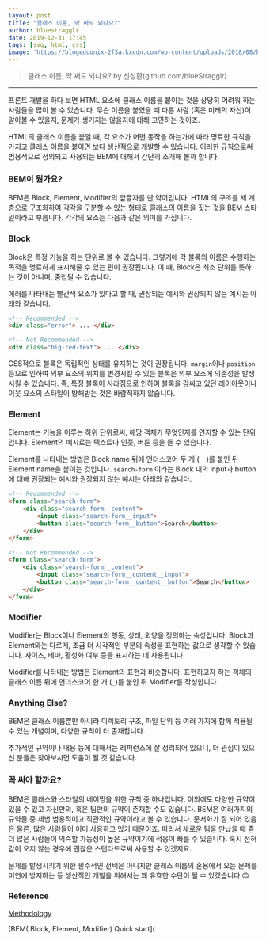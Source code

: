 ```yaml
---
layout: post
title: "클래스 이름, 막 써도 되나요?"
author: bluestragglr
date: 2019-12-31 17:45
tags: [svg, html, css]
image: 'https://blogeduonix-2f3a.kxcdn.com/wp-content/uploads/2018/08/bem.jpeg'
---
```



> 클래스 이름, 막 써도 되나요? by 신성환(github.com/blueStragglr)

---



프론트 개발을 하다 보면 HTML 요소에 클래스 이름을 붙이는 것을 상당히 어려워 하는 사람들을 많이 볼 수 있습니다. 무슨 이름을 붙였을 때 다른 사람 (혹은 미래의 자신)이 알아볼 수 있을지, 문제가 생기지는 않을지에 대해 고민하는 것이죠.

HTML의 클래스 이름을 붙일 때, 각 요소가 어떤 동작을 하는가에 따라 명료한 규칙을 가지고 클래스 이름을 붙이면 보다 생산적으로 개발할 수 있습니다. 이러한 규칙으로써 범용적으로 정의되고 사용되는 BEM에 대해서 간단히 소개해 볼까 합니다.

 

### BEM이 뭔가요?

BEM은 Block, Element, Modifier의 앞글자를 딴 약어입니다. HTML의 구조를 세 계층으로 구조화하여 각각을 구분할 수 있는 형태로 클래스의 이름을 짓는 것을 BEM 스타일이라고 부릅니다. 각각의 요소는 다음과 같은 의미를 가집니다. 



### Block

Block은 특정 기능을 하는 단위로 볼 수 있습니다. 그렇기에 각 블록의 이름은 수행하는 목적을 명료하게 표시해줄 수 있는 편이 권장됩니다. 이 때, Block은 최소 단위를 뜻하는 것이 아니며, 중첩될 수 있습니다.

에러를 나타내는 빨간색 요소가 있다고 할 때, 권장되는 예시와 권장되지 않는 예시는 아래와 같습니다.

```html
<!-- Recommended -->
<div class="error"> ... </div>

<!-- Not Recommended -->
<div class="big-red-text"> ... </div>
```

CSS적으로 블록은 독립적인 상태를 유지하는 것이 권장됩니다. `margin`이나 `position` 등으로 인하여 외부 요소의 위치를 변경시킬 수 있는 블록은 외부 요소에 의존성을 발생시킬 수 있습니다. 즉, 특정 블록이 사라짐으로 인하여 블록을 감싸고 있던 레이아웃이나 이웃 요소의 스타일이 방해받는 것은 바람직하지 않습니다.



### Element

Element는 기능을 이루는 하위 단위로써, 해당 객체가 무엇인지를 인지할 수 있는 단위입니다. Element의 예시로는 텍스트나 인풋, 버튼 등을 들 수 있습니다.

Element를 나타내는 방법은 Block name 뒤에 언더스코어 두 개 (`__`)를 붙인 뒤 Element name을 붙이는 것입니다. `search-form` 이라는 Block 내의 input과 button에 대해 권장되는 예시와 권장되지 않는 예시는 아래와 같습니다.

```html
<!-- Recommended -->
<form class="search-form">
    <div class="search-form__content">
        <input class="search-form__input">
        <button class="search-form__button">Search</button>
    </div>
</form>

<!-- Not Recommended -->
<form class="search-form">
    <div class="search-form__content">
        <input class="search-form__content__input">
        <button class="search-form__content__button">Search</button>
    </div>
</form>
```



### Modifier

Modifier는 Block이나 Element의 행동, 상태, 외양을 정의하는 속성입니다. Block과 Element와는 다르게, 조금 더 시각적인 부분의 속성을 표현하는 값으로 생각할 수 있습니다. 사이즈, 테마, 활성화 여부 등을 표시하는 데 사용됩니다.

Modifier를 나타내는 방법은 Element의 표현과 비슷합니다. 표현하고자 하는 객체의 클래스 이름 뒤에 언더스코어 한 개 (`_`)를 붙인 뒤 Modifier를 작성합니다.



### Anything Else?

BEM은 클래스 이름뿐만 아니라 디렉토리 구조, 파일 단위 등 여러 가지에 함께 적용될 수 있는 개념이며, 다양한 규칙이 더 존재합니다.

추가적인 규약이나 내용 등에 대해서는 레퍼런스에 잘 정리되어 있으니, 더 관심이 있으신 분들은 찾아보시면 도움이 될 것 같습니다.



### 꼭 써야 할까요?

BEM은 클래스와 스타일의 네이밍을 위한 규칙 중 하나입니다. 이외에도 다양한 규약이 있을 수 있고 자신만의, 혹은 팀만의 규약이 존재할 수도 있습니다. BEM은 여러가지의 규약들 중 제법 범용적이고 직관적인 규약이라고 볼 수 있습니다. 문서화가 잘 되어 있음은 물론, 많은 사람들이 이미 사용하고 있기 때문이죠. 따라서 새로운 팀을 만났을 때 좀 더 많은 사람들이 익숙할 가능성이 높은 규약이기에 적응이 빠를 수 있습니다. 혹시 전혀 감이 오지 않는 경우에 괜찮은 스탠다드로써 사용할 수 있겠지요.

문제를 발생시키기 위한 필수적인 선택은 아니지만 클래스 이름의 혼용에서 오는 문제를 미연에 방지하는 등 생산적인 개발을 위해서는 꽤 유효한 수단이 될 수 있겠습니다 😊



### Reference

[Methodology](https://en.bem.info/methodology/quick-start/#block)

[BEM( Block, Element, Modifier) Quick start](
